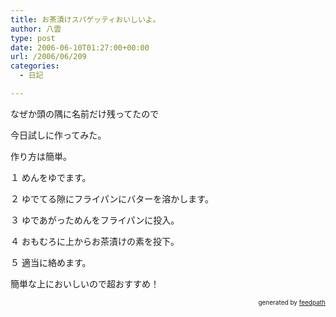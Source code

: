 ```yaml
---
title: お茶漬けスパゲッティおいしいよ。
author: 八雲
type: post
date: 2006-06-10T01:27:00+00:00
url: /2006/06/209
categories:
  - 日記

---
```

なぜか頭の隅に名前だけ残ってたので
  
今日試しに作ってみた。
  
作り方は簡単。

１ めんをゆでます。
  
２ ゆでてる隙にフライパンにバターを溶かします。
  
３ ゆであがっためんをフライパンに投入。
  
４ おもむろに上からお茶漬けの素を投下。
  
５ 適当に絡めます。

簡単な上においしいので超おすすめ！<!--
feedpath info start
-->

<div style="text-align: right; font-size: 10px;">
  &nbsp;&nbsp;<span>generated by <a href="http://feedpath.jp">feedpath</a></span>
</div>

<!--
feedpath info end
-->